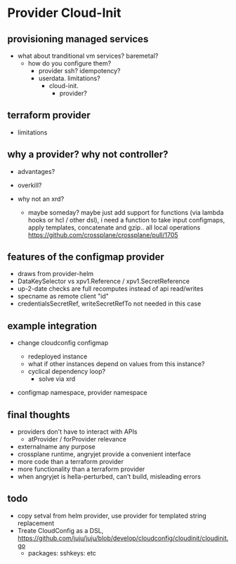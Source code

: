 # Provider Cloud-Init

## provisioning managed services
  
* what about tranditional vm services? baremetal?
  * how do you configure them?
    * provider ssh? idempotency?
    * userdata. limitations?
      * cloud-init.
        * provider?

## terraform provider

* limitations

## why a provider? why not controller?

* advantages?
* overkill?

* why not an xrd?
  * maybe someday? maybe just add support for functions (via lambda hooks or hcl / other dsl), i need a function to take input configmaps, apply templates, concatenate and gzip.. all local operations
    https://github.com/crossplane/crossplane/pull/1705

## features of the configmap provider

* draws from provider-helm
* DataKeySelector vs xpv1.Reference / xpv1.SecretReference
* up-2-date checks are full recomputes instead of api read/writes
* specname as remote client "id"
* credentialsSecretRef, writeSecretRefTo not needed in this case

## example integration

* change cloudconfig configmap
  * redeployed instance
  * what if other instances depend on values from this instance?
  * cyclical dependency loop?
    * solve via xrd

* configmap namespace, provider namespace
## final thoughts

* providers don't have to interact with APIs
  * atProvider / forProvider relevance
* externalname any purpose
* crossplane runtime, angryjet provide a convenient interface
* more code than a terraform provider
* more functionality than a terraform provider
* when angryjet is hella-perturbed, can't build, misleading errors

## todo

* copy setval from helm provider, use provider for templated string replacement
* Treate CloudConfig as a DSL, https://github.com/juju/juju/blob/develop/cloudconfig/cloudinit/cloudinit.go
  * packages: sshkeys: etc

